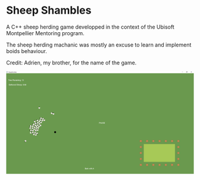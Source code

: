 # Sheep Shambles
A C++ sheep herding game developped in the context of the Ubisoft Montpellier Mentoring program.

The sheep herding machanic was mostly an excuse to learn and implement boids behaviour.

Credit:
 Adrien, my brother, for the name of the game.

![](https://raw.githubusercontent.com/EFV0804/SheepHerding/main/screen_shot.PNG)
